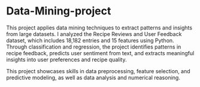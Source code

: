 # Data-Mining-project
This project applies data mining techniques to extract patterns and insights from large datasets. 
I analyzed the Recipe Reviews and User Feedback dataset, which includes 18,182 entries and 15 features using Python. Through classification and regression, the project identifies patterns in recipe feedback, predicts user sentiment from text, and extracts meaningful insights into user preferences and recipe quality.

This project showcases skills in data preprocessing, feature selection, and predictive modeling, as well as data analysis and numerical reasoning.
